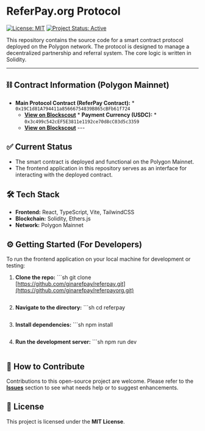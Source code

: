 # ReferPay.org Protocol

[![License: MIT](https://img.shields.io/badge/License-MIT-yellow.svg)](https://opensource.org/licenses/MIT) 
[![Project Status: Active](https://img.shields.io/badge/status-active-success.svg)](https://github.com/ginarefpay/referpay) 

This repository contains the source code for a smart contract protocol deployed on the Polygon network. The protocol is designed to manage a decentralized partnership and referral system. The core logic is written in Solidity.

--- 

## ⛓️ Contract Information (Polygon Mainnet) 

* **Main Protocol Contract (ReferPay Contract):** * `0x19C1d81A794411a85666754839B865cBFb61f724`
    * **[View on Blockscout](https://polygon.blockscout.com/address/0x19C1d81A794411a85666754839B865cBFb61f724)** * **Payment Currency (USDC):** * `0x3c499c542cEF5E3811e1192ce70d8cC03d5c3359` 
    * **[View on Blockscout](https://polygon.blockscout.com/token/0x3c499c542cEF5E3811e1192ce70d8cC03d5c3359)** --- 

## ✅ Current Status 

* The smart contract is deployed and functional on the Polygon Mainnet.
* The frontend application in this repository serves as an interface for interacting with the deployed contract.

## 🛠️ Tech Stack 

* **Frontend:** React, TypeScript, Vite, TailwindCSS 
* **Blockchain:** Solidity, Ethers.js 
* **Network:** Polygon Mainnet 

## ⚙️ Getting Started (For Developers)

To run the frontend application on your local machine for development or testing:

1.  **Clone the repo:** ```sh 
    git clone [https://github.com/ginarefpay/referpay.git](https://github.com/ginarefpay/referpayorg.git)
    ``` 

2.  **Navigate to the directory:** ```sh 
    cd referpay 
    ``` 

3.  **Install dependencies:** ```sh 
    npm install 
    ``` 

4.  **Run the development server:** ```sh 
    npm run dev 
    ``` 

## 🤝 How to Contribute 

Contributions to this open-source project are welcome. Please refer to the **[Issues](https://github.com/ginarefpay/referpay/issues)** section to see what needs help or to suggest enhancements.

## 📜 License 

This project is licensed under the **MIT License**.
